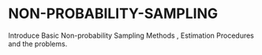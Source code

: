 # NON-PROBABILITY-SAMPLING
Introduce Basic Non-probability Sampling Methods , Estimation Procedures and the problems.

